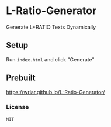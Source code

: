 # L-Ratio-Generator
Generate L+RATIO Texts Dynamically

## Setup

Run ``index.html`` and click "Generate"

## Prebuilt

https://wriar.github.io/L-Ratio-Generator/

### License

``MIT``

